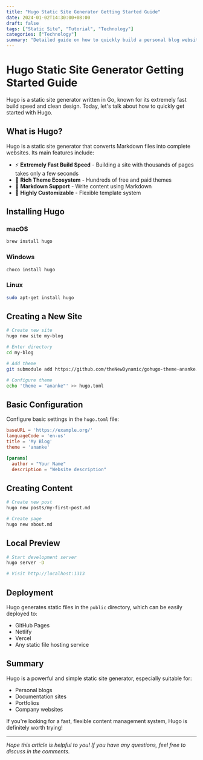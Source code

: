 ```yaml
---
title: "Hugo Static Site Generator Getting Started Guide"
date: 2024-01-02T14:30:00+08:00
draft: false
tags: ["Static Site", "Tutorial", "Technology"]
categories: ["Technology"]
summary: "Detailed guide on how to quickly build a personal blog website using Hugo"
---
```


# Hugo Static Site Generator Getting Started Guide

Hugo is a static site generator written in Go, known for its extremely fast build speed and clean design. Today, let's talk about how to quickly get started with Hugo.

## What is Hugo?

Hugo is a static site generator that converts Markdown files into complete websites. Its main features include:

- ⚡ **Extremely Fast Build Speed** - Building a site with thousands of pages takes only a few seconds
- 🎨 **Rich Theme Ecosystem** - Hundreds of free and paid themes
- 📝 **Markdown Support** - Write content using Markdown
- 🔧 **Highly Customizable** - Flexible template system

## Installing Hugo

### macOS
```bash
brew install hugo
```

### Windows
```bash
choco install hugo
```

### Linux
```bash
sudo apt-get install hugo
```

## Creating a New Site

```bash
# Create new site
hugo new site my-blog

# Enter directory
cd my-blog

# Add theme
git submodule add https://github.com/theNewDynamic/gohugo-theme-ananke.git themes/ananke

# Configure theme
echo 'theme = "ananke"' >> hugo.toml
```

## Basic Configuration

Configure basic settings in the `hugo.toml` file:

```toml
baseURL = 'https://example.org/'
languageCode = 'en-us'
title = 'My Blog'
theme = 'ananke'

[params]
  author = "Your Name"
  description = "Website description"
```

## Creating Content

```bash
# Create new post
hugo new posts/my-first-post.md

# Create page
hugo new about.md
```

## Local Preview

```bash
# Start development server
hugo server -D

# Visit http://localhost:1313
```

## Deployment

Hugo generates static files in the `public` directory, which can be easily deployed to:

- GitHub Pages
- Netlify
- Vercel
- Any static file hosting service

## Summary

Hugo is a powerful and simple static site generator, especially suitable for:

- Personal blogs
- Documentation sites
- Portfolios
- Company websites

If you're looking for a fast, flexible content management system, Hugo is definitely worth trying!

---

*Hope this article is helpful to you! If you have any questions, feel free to discuss in the comments.*
